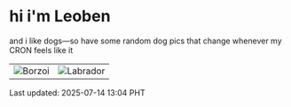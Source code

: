 # hi i'm Leoben

and i like dogs—so have some random dog pics that change whenever my CRON feels like it

|  |  |
|--------|----------|
| ![Borzoi](https://random-dog-vercel.vercel.app/api/random-borzoi?v=1752469448) | ![Labrador](https://random-dog-vercel.vercel.app/api/random-labrador?v=1752469448) |

Last updated: 2025-07-14 13:04 PHT
